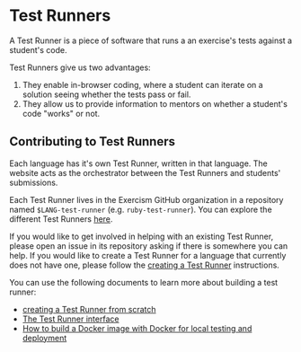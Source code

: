 # Test Runners

A Test Runner is a piece of software that runs a an exercise's tests against a student's code.

Test Runners give us two advantages:

1. They enable in-browser coding, where a student can iterate on a solution seeing whether the tests pass or fail.
2. They allow us to provide information to mentors on whether a student's code "works" or not.

## Contributing to Test Runners

Each language has it's own Test Runner, written in that language.
The website acts as the orchestrator between the Test Runners and students' submissions.

Each Test Runner lives in the Exercism GitHub organization in a repository named `$LANG-test-runner` (e.g. `ruby-test-runner`).
You can explore the different Test Runners [here](https://github.com/exercism?q=-test-runner).

If you would like to get involved in helping with an existing Test Runner, please open an issue in its repository asking if there is somewhere you can help.
If you would like to create a Test Runner for a language that currently does not have one, please follow the [creating a Test Runner](/docs/building/tooling/test-runners/creating-from-scratch) instructions.

You can use the following documents to learn more about building a test runner:

- [creating a Test Runner from scratch](/docs/building/tooling/test-runners/creating-from-scratch)
- [The Test Runner interface](/docs/building/tooling/test-runners/interface)
- [How to build a Docker image with Docker for local testing and deployment](/docs/building/tooling/test-runners/docker)
